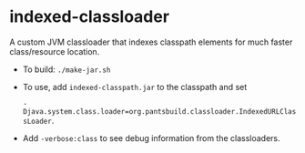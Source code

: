 # indexed-classloader
A custom JVM classloader that indexes classpath elements for much faster class/resource location.

- To build: `./make-jar.sh`

- To use, add `indexed-classpath.jar` to the classpath and set
 
  `-Djava.system.class.loader=org.pantsbuild.classloader.IndexedURLClassLoader`.

- Add `-verbose:class` to see debug information from the classloaders.

